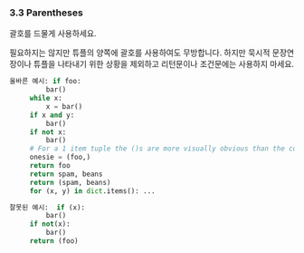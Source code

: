 <a id="s3.3-parentheses"></a>
<a id="parentheses"></a>
### 3.3 Parentheses

괄호를 드물게 사용하세요.  

필요하지는 않지만 튜플의 양쪽에 괄호를 사용하여도 무방합니다.
하지만 묵시적 문장연장이나 튜플을 나타내기 위한 상황을 제외하고 리턴문이나 조건문에는 사용하지 마세요.  

```python
올바른 예시: if foo:
         bar()
     while x:
         x = bar()
     if x and y:
         bar()
     if not x:
         bar()
     # For a 1 item tuple the ()s are more visually obvious than the comma.
     onesie = (foo,)
     return foo
     return spam, beans
     return (spam, beans)
     for (x, y) in dict.items(): ...
```

```python
잘못된 예시:  if (x):
         bar()
     if not(x):
         bar()
     return (foo)
```